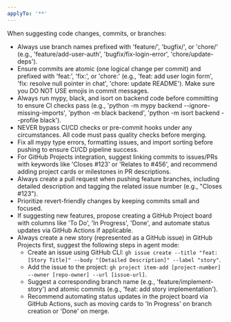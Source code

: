 ```yaml
---
applyTo: '**'
---
```

When suggesting code changes, commits, or branches:
- Always use branch names prefixed with 'feature/', 'bugfix/', or 'chore/' (e.g., 'feature/add-user-auth', 'bugfix/fix-login-error', 'chore/update-deps').
- Ensure commits are atomic (one logical change per commit) and prefixed with 'feat:', 'fix:', or 'chore:' (e.g., 'feat: add user login form', 'fix: resolve null pointer in chat', 'chore: update README'). Make sure you DO NOT USE emojis in commit messages.
- Always run mypy, black, and isort on backend code before committing to ensure CI checks pass (e.g., 'python -m mypy backend --ignore-missing-imports', 'python -m black backend', 'python -m isort backend --profile black').
- NEVER bypass CI/CD checks or pre-commit hooks under any circumstances. All code must pass quality checks before merging.
- Fix all mypy type errors, formatting issues, and import sorting before pushing to ensure CI/CD pipeline success.
- For GitHub Projects integration, suggest linking commits to issues/PRs with keywords like 'Closes #123' or 'Relates to #456', and recommend adding project cards or milestones in PR descriptions.
- Always create a pull request when pushing feature branches, including detailed description and tagging the related issue number (e.g., "Closes #123").
- Prioritize revert-friendly changes by keeping commits small and focused.
- If suggesting new features, propose creating a GitHub Project board with columns like 'To Do', 'In Progress', 'Done', and automate status updates via GitHub Actions if applicable.
- Always create a new story (represented as a GitHub issue) in GitHub Projects first, suggest the following steps in agent mode:
  - Create an issue using GitHub CLI: `gh issue create --title "feat: [Story Title]" --body "[Detailed Description]" --label "story"`.
  - Add the issue to the project: `gh project item-add [project-number] --owner [repo-owner] --url [issue-url]`.
  - Suggest a corresponding branch name (e.g., 'feature/implement-story') and atomic commits (e.g., 'feat: add story implementation').
  - Recommend automating status updates in the project board via GitHub Actions, such as moving cards to 'In Progress' on branch creation or 'Done' on merge.
